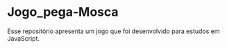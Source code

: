 # Jogo_pega-Mosca
Esse repositório apresenta um jogo que foi desenvolvido para estudos em JavaScript.
